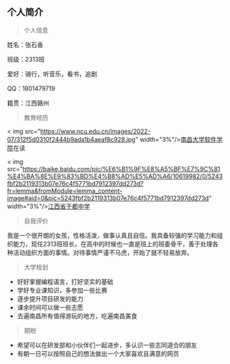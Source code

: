 ## 个人简介

> 个人信息

姓名：张石香

班级：2313班

爱好：骑行，听音乐，看书，追剧

QQ：1801479719

籍贯：江西赣州


> 教育经历

< img src="https://www.ncu.edu.cn/images/2022-07/312f5d0310f2444b9ada1b4aeaf8c928.jpg" width="3%"/>[南昌大学软件学院](https://soft.ncu.edu.cn/xyjs/xyjj/index.htm)在读

< img src="https://baike.baidu.com/pic/%E6%B1%9F%E8%A5%BF%E7%9C%81%E4%BA%8E%E9%83%BD%E4%B8%AD%E5%AD%A6/10619982/0/5243fbf2b2119313b07e76c4f5771bd7912397dd273d?fr=lemma&fromModule=lemma_content-image#aid=0&pic=5243fbf2b2119313b07e76c4f5771bd7912397dd273d" width="3%"/>[江西省于都中学](https://baike.baidu.com/item/%E6%B1%9F%E8%A5%BF%E7%9C%81%E4%BA%8E%E9%83%BD%E4%B8%AD%E5%AD%A6/10619982)


> 自我评价

我是一个很开朗的女孩，性格活泼，做事认真且自信。我具备较强的学习能力和组织能力，现任2313班班长，在高中的时候也一直是班上的班委骨干，善于处理各种活动组织方面的事情。对待事情严谨不马虎，开始了就不轻易放弃。

>大学规划

* 好好掌握编程语言，打好坚实的基础
* 学好专业课知识，多参加一些比赛 
* 逐步提升项目研发的能力
* 课余时间可以做一些志愿
* 去遍南昌所有值得游玩的地方，吃遍南昌美食

> 期盼

* 希望可以在研发部和小伙伴们一起进步，多认识一些志同道合的朋友
* 有朝一日可以按照自己的想法做出一个大家喜欢且满意的网页

